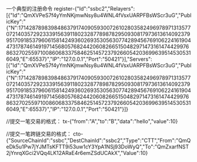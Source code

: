 
一个典型的注册命令
register-{"Id":"ssbc2","Relayers":[{"Id":"QmXVPeS7f4yYmNKjmwNsy8u4WNL4fVsxUARPFBsWScr3uG","PublicKey":"{\"N\":1714287898398486379174090593007261028035824969789713135770721403572923339156391180232877898782950930817973613614092379951709185379606158142493602693530563077428945676910622416190447317874614919714568057682442060826651504829714731614744299768632702559710086068337584625145723792660542036996395145305316049,\"E\":65537}","IP":"127.0.0.1","Port":"50421"}],"Servers":[{"Id":"QmXVPeS7f4yYmNKjmwNsy8u4WNL4fVsxUARPFBsWScr3uG","PublicKey":"{\"N\":1714287898398486379174090593007261028035824969789713135770721403572923339156391180232877898782950930817973613614092379951709185379606158142493602693530563077428945676910622416190447317874614919714568057682442060826651504829714731614744299768632702559710086068337584625145723792660542036996395145305316049,\"E\":65537}","IP":"127.0.0.1","Port":"50421"}]}


//提交一笔交易的格式：
tx-{"from":"A","to":"B","data":"hello","value":10}


//提交一笔跨链交易的格式：
cto-{"SourceChainId":"ssbc","DestChainId":"ssbc2","Type":"CTT","From":"QmQeDk5u1Pw7jYJMTsKFTT9i53uw1cY3YpA1NSj93DoWyQ","To":"QmZxarfNST2jYnrqXGci2VQq4LK12ARaE4r6emZSdUCAkX","Value":10}



